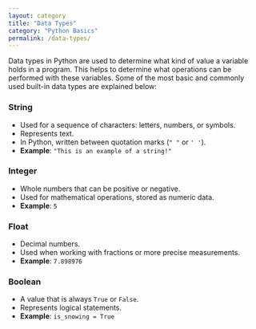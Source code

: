 ```yaml
---
layout: category
title: "Data Types"
category: "Python Basics"
permalink: /data-types/
---
```


Data types in Python are used to determine what kind of value a variable holds in a program. This helps to determine what operations can be performed with these variables. Some of the most basic and commonly used built-in data types are explained below:

### String
- Used for a sequence of characters: letters, numbers, or symbols.
- Represents text.
- In Python, written between quotation marks (`" "` or `' '`).
- **Example**: `"This is an example of a string!"`

### Integer
- Whole numbers that can be positive or negative.
- Used for mathematical operations, stored as numeric data.
- **Example**: `5`

### Float
- Decimal numbers.
- Used when working with fractions or more precise measurements.
- **Example**: `7.898976`

### Boolean
- A value that is always `True` or `False`.
- Represents logical statements.
- **Example**: `is_snowing = True`


